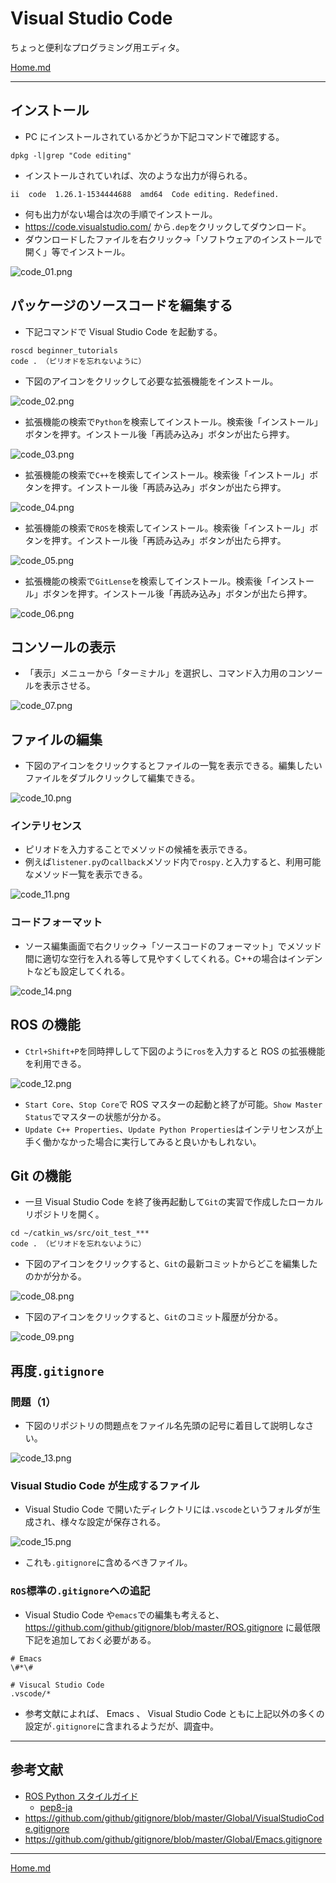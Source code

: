 # Visual Studio Code

ちょっと便利なプログラミング用エディタ。

[Home.md](../README.md)

---

## インストール

* PC にインストールされているかどうか下記コマンドで確認する。

```shell
dpkg -l|grep "Code editing"
```

* インストールされていれば、次のような出力が得られる。

```shell
ii  code  1.26.1-1534444688  amd64  Code editing. Redefined.
```

* 何も出力がない場合は次の手順でインストール。
* https://code.visualstudio.com/ から`.dep`をクリックしてダウンロード。
* ダウンロードしたファイルを右クリック->「ソフトウェアのインストールで開く」等でインストール。

![code_01.png](1881439642-code_01.png)

## パッケージのソースコードを編集する

* 下記コマンドで Visual Studio Code を起動する。

```shell
roscd beginner_tutorials
code . （ピリオドを忘れないように）
```

* 下図のアイコンをクリックして必要な拡張機能をインストール。

![code_02.png](2965890569-code_02.png)

* 拡張機能の検索で`Python`を検索してインストール。検索後「インストール」ボタンを押す。インストール後「再読み込み」ボタンが出たら押す。

![code_03.png](3443182196-code_03.png)

* 拡張機能の検索で`C++`を検索してインストール。検索後「インストール」ボタンを押す。インストール後「再読み込み」ボタンが出たら押す。

![code_04.png](2412103987-code_04.png)

* 拡張機能の検索で`ROS`を検索してインストール。検索後「インストール」ボタンを押す。インストール後「再読み込み」ボタンが出たら押す。

![code_05.png](2374468540-code_05.png)

* 拡張機能の検索で`GitLense`を検索してインストール。検索後「インストール」ボタンを押す。インストール後「再読み込み」ボタンが出たら押す。

![code_06.png](4174826413-code_06.png)

## コンソールの表示

* 「表示」メニューから「ターミナル」を選択し、コマンド入力用のコンソールを表示させる。

![code_07.png](1099469982-code_07.png)

## ファイルの編集

* 下図のアイコンをクリックするとファイルの一覧を表示できる。編集したいファイルをダブルクリックして編集できる。

![code_10.png](3737516724-code_10.png)

### インテリセンス

* ピリオドを入力することでメソッドの候補を表示できる。
* 例えば`listener.py`の`callback`メソッド内で`rospy.`と入力すると、利用可能なメソッド一覧を表示できる。 

![code_11.png](763479480-code_11.png)

### コードフォーマット

* ソース編集画面で右クリック->「ソースコードのフォーマット」でメソッド間に適切な空行を入れる等して見やすくしてくれる。C++の場合はインデントなども設定してくれる。

![code_14.png](2687360253-code_14.png)

## ROS の機能

* `Ctrl+Shift+P`を同時押しして下図のように`ros`を入力すると ROS の拡張機能を利用できる。

![code_12.png](325852631-code_12.png)

* `Start Core`、`Stop Core`で ROS マスターの起動と終了が可能。`Show Master Status`でマスターの状態が分かる。
* `Update C++ Properties`、`Update Python Properties`はインテリセンスが上手く働かなかった場合に実行してみると良いかもしれない。

## Git の機能

* 一旦 Visual Studio Code を終了後再起動して`Git`の実習で作成したローカルリポジトリを開く。

```shell
cd ~/catkin_ws/src/oit_test_***
code . （ピリオドを忘れないように）
```

* 下図のアイコンをクリックすると、`Git`の最新コミットからどこを編集したのかが分かる。

![code_08.png](440454111-code_08.png)

* 下図のアイコンをクリックすると、`Git`のコミット履歴が分かる。

![code_09.png](431370141-code_09.png)

## 再度`.gitignore`

### 問題（1）

* 下図のリポジトリの問題点をファイル名先頭の記号に着目して説明しなさい。

![code_13.png](2132662380-code_13.png)

### Visual Studio Code が生成するファイル

* Visual Studio Code で開いたディレクトリには`.vscode`というフォルダが生成され、様々な設定が保存される。

![code_15.png](151952059-code_15.png)

* これも`.gitignore`に含めるべきファイル。

### `ROS`標準の`.gitignore`への追記

* Visual Studio Code や`emacs`での編集も考えると、 https://github.com/github/gitignore/blob/master/ROS.gitignore に最低限下記を追加しておく必要がある。

```text
# Emacs
\#*\#

# Visucal Studio Code
.vscode/*
```

* 参考文献によれば、 Emacs 、 Visual Studio Code ともに上記以外の多くの設定が`.gitignore`に含まれるようだが、調査中。

---

## 参考文献

* [ROS Python スタイルガイド](http://wiki.ros.org/ja/PyStyleGuide)
  * [pep8-ja](https://pep8-ja.readthedocs.io/ja/latest/)
* https://github.com/github/gitignore/blob/master/Global/VisualStudioCode.gitignore
* https://github.com/github/gitignore/blob/master/Global/Emacs.gitignore

---

[Home.md](../README.md)
